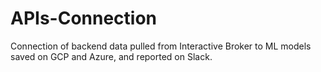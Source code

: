 # APIs-Connection
Connection of backend data pulled from Interactive Broker to ML models saved on GCP and Azure, and reported on Slack.
